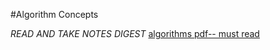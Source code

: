 #Algorithm Concepts

*READ AND TAKE NOTES*
*DIGEST*
[algorithms pdf-- must read](http://www.cs.rpi.edu/~musser/gp/algorithm-concepts/algorithms-screen.pdf)
